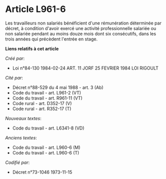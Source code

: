 # Article L961-6

Les travailleurs non salariés bénéficient d'une rémunération déterminée par décret, à condition d'avoir exercé une activité
professionnelle salariée ou non salariée pendant au moins douze mois dont six consécutifs, dans les trois années qui
précèdent l'entrée en stage.

**Liens relatifs à cet article**

_Créé par_:

  - Loi n°84-130 1984-02-24 ART. 11 JORF 25 FEVRIER 1984 LOI RIGOULT

_Cité par_:

  - Décret n°88-529 du 4 mai 1988 - art. 3 (Ab)
  - Code du travail - art. L961-2 (VT)
  - Code du travail - art. R961-11 (VT)
  - Code rural - art. D352-17 (V)
  - Code rural - art. R352-17 (T)

_Nouveaux textes_:

  - Code du travail - art. L6341-8 (VD)

_Anciens textes_:

  - Code du travail - art. L960-6 (M)
  - Code du travail - art. L960-6 (T)

_Codifié par_:

  - Décret n°73-1046 1973-11-15
